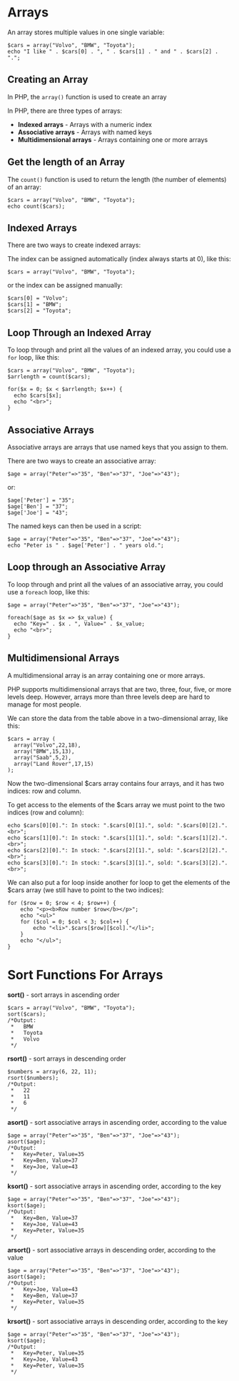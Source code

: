 # Arrays
An array stores multiple values in one single variable:
```
$cars = array("Volvo", "BMW", "Toyota");
echo "I like " . $cars[0] . ", " . $cars[1] . " and " . $cars[2] . ".";
```

## Creating an Array
In PHP, the `array()` function is used to create an array

In PHP, there are three types of arrays:
- **Indexed arrays** - Arrays with a numeric index
- **Associative arrays** - Arrays with named keys
- **Multidimensional arrays** - Arrays containing one or more arrays

## Get the length of an Array
The `count()` function is used to return the length (the number of elements) of an array:

```
$cars = array("Volvo", "BMW", "Toyota");
echo count($cars);
```

## Indexed Arrays
There are two ways to create indexed arrays:

The index can be assigned automatically (index always starts at 0), like this:
```
$cars = array("Volvo", "BMW", "Toyota");
```
or the index can be assigned manually:
```
$cars[0] = "Volvo";
$cars[1] = "BMW";
$cars[2] = "Toyota"; 
```

## Loop Through an Indexed Array
To loop through and print all the values of an indexed array, you could use a `for` loop, like this:

```
$cars = array("Volvo", "BMW", "Toyota");
$arrlength = count($cars);

for($x = 0; $x < $arrlength; $x++) {
  echo $cars[$x];
  echo "<br>";
}
```

## Associative Arrays
Associative arrays are arrays that use named keys that you assign to them.

There are two ways to create an associative array:
```
$age = array("Peter"=>"35", "Ben"=>"37", "Joe"=>"43");
```
or:
```
$age['Peter'] = "35";
$age['Ben'] = "37";
$age['Joe'] = "43"; 
```
The named keys can then be used in a script:
```
$age = array("Peter"=>"35", "Ben"=>"37", "Joe"=>"43");
echo "Peter is " . $age['Peter'] . " years old.";
```

## Loop through an Associative Array
To loop through and print all the values of an associative array, you could use a `foreach` loop, like this:
```
$age = array("Peter"=>"35", "Ben"=>"37", "Joe"=>"43");

foreach($age as $x => $x_value) {
  echo "Key=" . $x . ", Value=" . $x_value;
  echo "<br>";
}
```

## Multidimensional Arrays
A multidimensional array is an array containing one or more arrays.

PHP supports multidimensional arrays that are two, three, four, five, or more levels deep. However, arrays more than three levels deep are hard to manage for most people.

We can store the data from the table above in a two-dimensional array, like this:
```
$cars = array (
  array("Volvo",22,18),
  array("BMW",15,13),
  array("Saab",5,2),
  array("Land Rover",17,15)
);
```
Now the two-dimensional $cars array contains four arrays, and it has two indices: row and column.

To get access to the elements of the $cars array we must point to the two indices (row and column):
```
echo $cars[0][0].": In stock: ".$cars[0][1].", sold: ".$cars[0][2].".<br>";
echo $cars[1][0].": In stock: ".$cars[1][1].", sold: ".$cars[1][2].".<br>";
echo $cars[2][0].": In stock: ".$cars[2][1].", sold: ".$cars[2][2].".<br>";
echo $cars[3][0].": In stock: ".$cars[3][1].", sold: ".$cars[3][2].".<br>";
```

We can also put a for loop inside another for loop to get the elements of the $cars array (we still have to point to the two indices):
```
for ($row = 0; $row < 4; $row++) {
    echo "<p><b>Row number $row</b></p>";
    echo "<ul>"
    for ($col = 0; $col < 3; $col++) {
        echo "<li>".$cars[$row][$col]."</li>";
    }
    echo "</ul>";
}
```

# Sort Functions For Arrays

**sort()** - sort arrays in ascending order
```
$cars = array("Volvo", "BMW", "Toyota");
sort($cars);
/*Output:
 *   BMW
 *   Toyota
 *   Volvo 
 */
```
**rsort()** - sort arrays in descending order
```
$numbers = array(6, 22, 11);
rsort($numbers);
/*Output:
 *   22
 *   11
 *   6 
 */
```
**asort()** - sort associative arrays in ascending order, according to the value
```
$age = array("Peter"=>"35", "Ben"=>"37", "Joe"=>"43");
asort($age);
/*Output:
 *   Key=Peter, Value=35
 *   Key=Ben, Value=37
 *   Key=Joe, Value=43 
 */
```
**ksort()** - sort associative arrays in ascending order, according to the key
```
$age = array("Peter"=>"35", "Ben"=>"37", "Joe"=>"43");
ksort($age);
/*Output:
 *   Key=Ben, Value=37
 *   Key=Joe, Value=43
 *   Key=Peter, Value=35 
 */
```
**arsort()** - sort associative arrays in descending order, according to the value
```
$age = array("Peter"=>"35", "Ben"=>"37", "Joe"=>"43");
asort($age);
/*Output:
 *   Key=Joe, Value=43
 *   Key=Ben, Value=37
 *   Key=Peter, Value=35 
 */
```
**krsort()** - sort associative arrays in descending order, according to the key
```
$age = array("Peter"=>"35", "Ben"=>"37", "Joe"=>"43");
ksort($age);
/*Output:
 *   Key=Peter, Value=35
 *   Key=Joe, Value=43
 *   Key=Peter, Value=35
 */
```